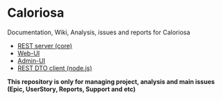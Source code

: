 # Caloriosa

Documentation, Wiki, Analysis, issues and reports for Caloriosa

- [REST server (core)](https://github.com/Caloriosa/core)
- [Web-UI](https://github.com/Caloriosa/web-ui)
- [Admin-UI](https://github.com/Caloriosa/admin-ui)
- [REST DTO client (node.js)](https://github.com/Caloriosa/rest-dto-node)

**This repository is only for managing project, analysis and main issues (Epic, UserStory, Reports, Support and etc)**
